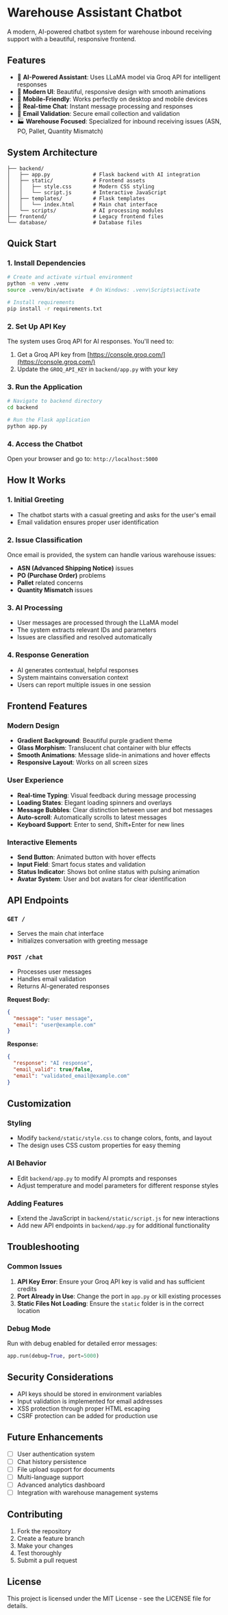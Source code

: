 # Warehouse Assistant Chatbot

A modern, AI-powered chatbot system for warehouse inbound receiving support with a beautiful, responsive frontend.

## Features

- 🤖 **AI-Powered Assistant**: Uses LLaMA model via Groq API for intelligent responses
- 🎨 **Modern UI**: Beautiful, responsive design with smooth animations
- 📱 **Mobile-Friendly**: Works perfectly on desktop and mobile devices
- 🔄 **Real-time Chat**: Instant message processing and responses
- 📧 **Email Validation**: Secure email collection and validation
- 🏭 **Warehouse Focused**: Specialized for inbound receiving issues (ASN, PO, Pallet, Quantity Mismatch)

## System Architecture

```
├── backend/
│   ├── app.py              # Flask backend with AI integration
│   ├── static/             # Frontend assets
│   │   ├── style.css       # Modern CSS styling
│   │   └── script.js       # Interactive JavaScript
│   ├── templates/          # Flask templates
│   │   └── index.html      # Main chat interface
│   └── scripts/            # AI processing modules
├── frontend/               # Legacy frontend files
└── database/               # Database files
```

## Quick Start

### 1. Install Dependencies

```bash
# Create and activate virtual environment
python -m venv .venv
source .venv/bin/activate  # On Windows: .venv\Scripts\activate

# Install requirements
pip install -r requirements.txt
```

### 2. Set Up API Key

The system uses Groq API for AI responses. You'll need to:

1. Get a Groq API key from [https://console.groq.com/](https://console.groq.com/)
2. Update the `GROQ_API_KEY` in `backend/app.py` with your key

### 3. Run the Application

```bash
# Navigate to backend directory
cd backend

# Run the Flask application
python app.py
```

### 4. Access the Chatbot

Open your browser and go to: `http://localhost:5000`

## How It Works

### 1. Initial Greeting
- The chatbot starts with a casual greeting and asks for the user's email
- Email validation ensures proper user identification

### 2. Issue Classification
Once email is provided, the system can handle various warehouse issues:
- **ASN (Advanced Shipping Notice)** issues
- **PO (Purchase Order)** problems
- **Pallet** related concerns
- **Quantity Mismatch** issues

### 3. AI Processing
- User messages are processed through the LLaMA model
- The system extracts relevant IDs and parameters
- Issues are classified and resolved automatically

### 4. Response Generation
- AI generates contextual, helpful responses
- System maintains conversation context
- Users can report multiple issues in one session

## Frontend Features

### Modern Design
- **Gradient Background**: Beautiful purple gradient theme
- **Glass Morphism**: Translucent chat container with blur effects
- **Smooth Animations**: Message slide-in animations and hover effects
- **Responsive Layout**: Works on all screen sizes

### User Experience
- **Real-time Typing**: Visual feedback during message processing
- **Loading States**: Elegant loading spinners and overlays
- **Message Bubbles**: Clear distinction between user and bot messages
- **Auto-scroll**: Automatically scrolls to latest messages
- **Keyboard Support**: Enter to send, Shift+Enter for new lines

### Interactive Elements
- **Send Button**: Animated button with hover effects
- **Input Field**: Smart focus states and validation
- **Status Indicator**: Shows bot online status with pulsing animation
- **Avatar System**: User and bot avatars for clear identification

## API Endpoints

### `GET /`
- Serves the main chat interface
- Initializes conversation with greeting message

### `POST /chat`
- Processes user messages
- Handles email validation
- Returns AI-generated responses

**Request Body:**
```json
{
  "message": "user message",
  "email": "user@example.com"
}
```

**Response:**
```json
{
  "response": "AI response",
  "email_valid": true/false,
  "email": "validated_email@example.com"
}
```

## Customization

### Styling
- Modify `backend/static/style.css` to change colors, fonts, and layout
- The design uses CSS custom properties for easy theming

### AI Behavior
- Edit `backend/app.py` to modify AI prompts and responses
- Adjust temperature and model parameters for different response styles

### Adding Features
- Extend the JavaScript in `backend/static/script.js` for new interactions
- Add new API endpoints in `backend/app.py` for additional functionality

## Troubleshooting

### Common Issues

1. **API Key Error**: Ensure your Groq API key is valid and has sufficient credits
2. **Port Already in Use**: Change the port in `app.py` or kill existing processes
3. **Static Files Not Loading**: Ensure the `static` folder is in the correct location

### Debug Mode
Run with debug enabled for detailed error messages:
```python
app.run(debug=True, port=5000)
```

## Security Considerations

- API keys should be stored in environment variables
- Input validation is implemented for email addresses
- XSS protection through proper HTML escaping
- CSRF protection can be added for production use

## Future Enhancements

- [ ] User authentication system
- [ ] Chat history persistence
- [ ] File upload support for documents
- [ ] Multi-language support
- [ ] Advanced analytics dashboard
- [ ] Integration with warehouse management systems

## Contributing

1. Fork the repository
2. Create a feature branch
3. Make your changes
4. Test thoroughly
5. Submit a pull request

## License

This project is licensed under the MIT License - see the LICENSE file for details. 